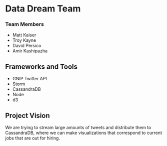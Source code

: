 <h1>Data Dream Team</h1>

<h3>Team Members</h3>
<ul>
  <li>Matt Kaiser</li>
  <li>Troy Kayne</li>
  <li>David Persico</li>
  <li>Amir Kashipazha</li>
</ul>

<h2>Frameworks and Tools</h2>
<ul>
  <li>GNIP Twitter API</li>
  <li>Storm</li>
  <li>CassandraDB</li>
  <li>Node</li>
  <li>d3</li>
</ul>

<h2>Project Vision</h2>
<p>
We are trying to stream large amounts of tweets and distribute them to CassandraDB, where we can make visualizations that correspond to current jobs that are out for hiring.
</p>
